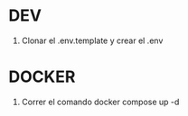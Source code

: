 # DEV

1. Clonar el .env.template y crear el .env

# DOCKER
1. Correr el comando docker compose up -d